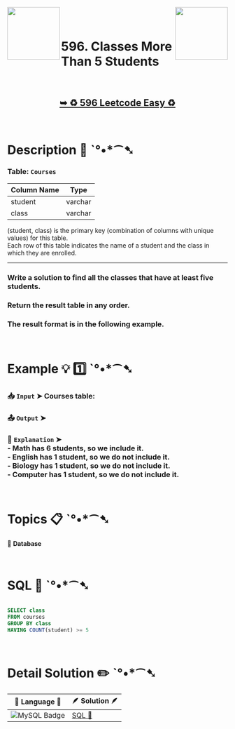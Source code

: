 
[<img align="left" src ="https://github.com/user-attachments/assets/c5e05cce-05ba-4f7d-8cea-67dc1112ab98" width = "120px" />](https://github.com/Prakhar-002/LEETCODE/tree/main/%F0%9F%93%9A%20Study%20%F0%9F%8E%A7%20Plan%20%F0%9F%91%A8%F0%9F%8F%BB%E2%80%8D%F0%9F%92%BB/%F0%9F%93%A6%20SQL%2050%20-%20%F0%9F%8C%BD%20Crack%20SQL%20Interview/%F0%9F%94%AC%20Examine%20Thoroughly%20%F0%9F%A7%AC/04%20Sorting%20and%20Grouping/Day%20%E2%9E%BA%2025%20%F0%9F%8C%BD1070.%20Product%20Sales%20Analysis%20III)
[<img align="right" src ="https://github.com/user-attachments/assets/6614aa7c-a424-4349-b963-2111d9e9aa0d" width = "120px" />](https://github.com/Prakhar-002/LEETCODE/tree/main/%F0%9F%93%9A%20Study%20%F0%9F%8E%A7%20Plan%20%F0%9F%91%A8%F0%9F%8F%BB%E2%80%8D%F0%9F%92%BB/%F0%9F%93%A6%20SQL%2050%20-%20%F0%9F%8C%BD%20Crack%20SQL%20Interview/%F0%9F%94%AC%20Examine%20Thoroughly%20%F0%9F%A7%AC/04%20Sorting%20and%20Grouping/Day%20%E2%9E%BA%2027%20%F0%9F%8C%BD1729.%20Find%20Followers%20Count)

</br>
</br>

# 596. Classes More Than 5 Students

</br>

<h2 align="center"> 

<a href="https://leetcode.com/problems/classes-more-than-5-students/description/?envType=study-plan-v2&envId=top-sql-50"><strong>➥ ♻️ 596 Leetcode Easy ♻️ </strong></a>
</h2>

</br>

# Description 📜 ˋ°•*⁀➷

### Table: `Courses`

| Column Name | Type    |
|-------------|---------|
| student     | varchar |
| class       | varchar |

(student, class) is the primary key (combination of columns with unique values) for this table.</br>
Each row of this table indicates the name of a student and the class in which they are enrolled.

---

### Write a solution to find all the classes that have at least five students.

### Return the result table in any order.

### The result format is in the following example.

</br>

# Example 💡 1️⃣ ˋ°•*⁀➷

  ### 📥 `Input`  ➤ Courses table:

  ### 📤 `Output`  ➤

  ### 🔦 `Explanation`  ➤</br> - Math has 6 students, so we include it.</br> - English has 1 student, so we do not include it.</br>- Biology has 1 student, so we do not include it.</br> - Computer has 1 student, so we do not include it.

</br>

# Topics 📋 ˋ°•*⁀➷

🔸 **Database**  </br>

</br>

# SQL 🕍 ˋ°•*⁀➷

```sql

SELECT class
FROM courses
GROUP BY class
HAVING COUNT(student) >= 5

```

</br>

# Detail Solution ✏️ ˋ°•*⁀➷

| 📒 Language 📒  | 🪶 Solution 🪶 |
| ------------- | ------------- |
|  ![MySQL Badge](https://img.shields.io/badge/MySQL-4479A1?logo=mysql&logoColor=fff&style=for-the-badge)  | [SQL 🕍](https://github.com/Prakhar-002/LEETCODE/blob/main/%F0%9F%93%9A%20Study%20%F0%9F%8E%A7%20Plan%20%F0%9F%91%A8%F0%9F%8F%BB%E2%80%8D%F0%9F%92%BB/%F0%9F%93%A6%20SQL%2050%20-%20%F0%9F%8C%BD%20Crack%20SQL%20Interview/%F0%9F%94%AC%20Examine%20Thoroughly%20%F0%9F%A7%AC/04%20Sorting%20and%20Grouping/Day%20%E2%9E%BA%2026%20%F0%9F%8C%BD596.%20Classes%20More%20Than%205%20Students/%F0%9F%95%8D%20SQL%20-%20596.%20Classes%20More%20Than%205%20Students.sql) |